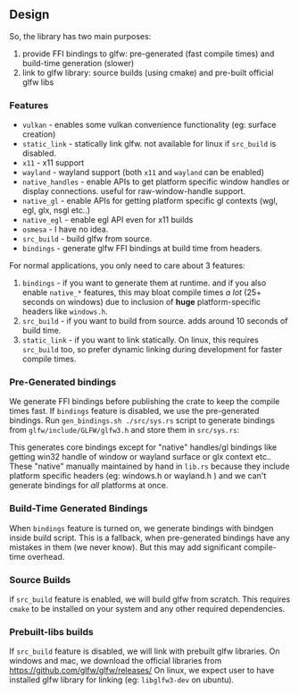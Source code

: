 ## Design
So, the library has two main purposes:
1. provide FFI bindings to glfw: pre-generated (fast compile times) and build-time generation (slower)
2. link to glfw library: source builds (using cmake) and pre-built official glfw libs

### Features
* `vulkan` - enables some vulkan convenience functionality (eg: surface creation)
* `static_link` - statically link glfw. not available for linux if `src_build` is disabled.
* `x11` - x11 support
* `wayland` - wayland support (both `x11` and `wayland` can be enabled)
* `native_handles` - enable APIs to get platform specific window handles or display connections. useful for raw-window-handle support.
* `native_gl` - enable APIs for getting platform specific gl contexts (wgl, egl, glx, nsgl etc..)
* `native_egl` - enable egl API even for x11 builds
* `osmesa` - I have no idea. 
* `src_build` - build glfw from source.
* `bindings` - generate glfw FFI bindings at build time from headers. 

For normal applications, you only need to care about 3 features:
1. `bindings` - if you want to generate them at runtime. and if you also enable `native_*` features, this may bloat compile times *a lot* (25+ seconds on windows) due to inclusion of **huge** platform-specific headers like `windows.h`.
2. `src_build` - if you want to build from source. adds around 10 seconds of build time.
3. `static_link` - if you want to link statically. On linux, this requires `src_build` too, so prefer dynamic linking during development for faster compile times. 

### Pre-Generated bindings
We generate FFI bindings before publishing the crate to keep the compile times fast.
If `bindings` feature is disabled, we use the pre-generated bindings.
Run `gen_bindings.sh ./src/sys.rs` script to generate bindings from `glfw/include/GLFW/glfw3.h` and store them in `src/sys.rs`:

This generates core bindings except for "native" handles/gl bindings like getting win32 handle of window or wayland surface or glx context etc..
These "native" manually maintained by hand in `lib.rs` because they include platform specific headers (eg: windows.h or wayland.h ) and we can't generate bindings for *all* platforms at once.

### Build-Time Generated Bindings
When `bindings` feature is turned on, we generate bindings with bindgen inside build script.
This is a fallback, when pre-generated bindings have any mistakes in them (we never know). But this may add significant compile-time overhead.

### Source Builds
if `src_build` feature is enabled, we will build glfw from scratch.
This requires `cmake` to be installed on your system and any other required dependencies.

### Prebuilt-libs builds
If `src_build` feature is disabled, we will link with prebuilt glfw libraries.
On windows and mac, we download the official libraries from https://github.com/glfw/glfw/releases/
On linux, we expect user to have installed glfw library for linking (eg: `libglfw3-dev` on ubuntu). 

